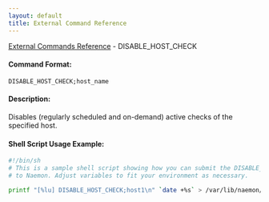 ```yaml
---
layout: default
title: External Command Reference
---
```


<!--
************************************************
* AUTO GENERATED PAGE - USE ./update SCRIPT
************************************************
-->

<span class="glyphicon glyphicon-arrow-up"></span><a href="index.html"> External Commands Reference</a> - DISABLE_HOST_CHECK<br>

#### Command Format:

`DISABLE_HOST_CHECK;host_name`

#### Description:

Disables (regularly scheduled and on-demand) active checks of the specified host.

#### Shell Script Usage Example:

```sh
#!/bin/sh
# This is a sample shell script showing how you can submit the DISABLE_HOST_CHECK command
# to Naemon. Adjust variables to fit your environment as necessary.

printf "[%lu] DISABLE_HOST_CHECK;host1\n" `date +%s` > /var/lib/naemon/naemon.cmd
```
